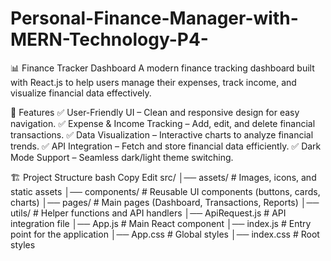# Personal-Finance-Manager-with-MERN-Technology-P4-

📊 Finance Tracker Dashboard
A modern finance tracking dashboard built with React.js to help users manage their expenses, track income, and visualize financial data effectively.

🚀 Features
✅ User-Friendly UI – Clean and responsive design for easy navigation.
✅ Expense & Income Tracking – Add, edit, and delete financial transactions.
✅ Data Visualization – Interactive charts to analyze financial trends.
✅ API Integration – Fetch and store financial data efficiently.
✅ Dark Mode Support – Seamless dark/light theme switching.

🏗 Project Structure
bash
Copy
Edit
src/
│── assets/         # Images, icons, and static assets
│── components/     # Reusable UI components (buttons, cards, charts)
│── pages/         # Main pages (Dashboard, Transactions, Reports)
│── utils/         # Helper functions and API handlers
│── ApiRequest.js  # API integration file
│── App.js         # Main React component
│── index.js       # Entry point for the application
│── App.css        # Global styles
│── index.css      # Root styles


